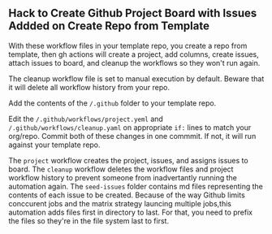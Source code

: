 ## Hack to Create Github Project Board with Issues Addded on Create Repo from Template

With these workflow files in your template repo, you create a repo from template, then gh actions will create a project, add columns, create issues, attach issues to board, and cleanup the workflows so they won't run again.

The cleanup workflow file is set to manual execution by default. Beware that it will delete all workflow history from your repo.

Add the contents of the `/.github` folder to your template repo. 

Edit the `/.github/workflows/project.yeml` and `/.github/workflows/cleanup.yaml` on appropriate `if:` lines to match your org/repo. Commit both of these changes in one commmit. If not, it will run against your template repo.

The `project` workflow creates the project, issues, and assigns issues to board. The `cleanup` workflow deletes the workflow files and project workflow history to prevent someone from inadvertantly running the automation again. The `seed-issues` folder contains md files representing the contents of each issue to be created. Because of the way Github limits conccurent jobs and the matrix strategy launcing multiple jobs,this automation adds files first in directory to last. For that, you need to prefix the files so they're in the file system last to first.

